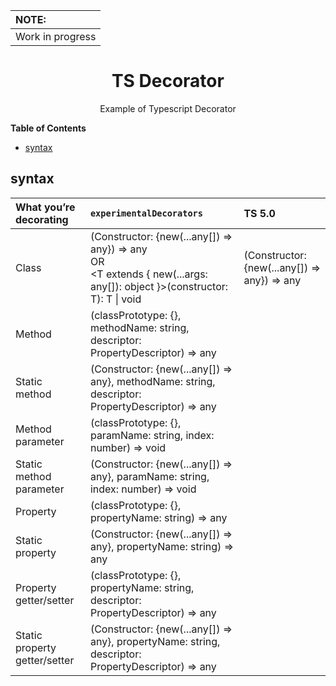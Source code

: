| NOTE:            |
| :--------------- |
| Work in progress |

<div align="center">
  <h1>TS Decorator</h1>
  <p>Example of Typescript Decorator</p>
</div>

**Table of Contents**

- [syntax](#syntax)

## syntax

| What you’re decorating        | `experimentalDecorators`                                                                                                     | TS 5.0                                       |
| :---------------------------- | :--------------------------------------------------------------------------------------------------------------------------- | :------------------------------------------- |
| Class                         | (Constructor: {new(...any[]) => any}) => any<br>OR<br><T extends { new(...args: any[]): object }>(constructor: T): T \| void | (Constructor: {new(...any[]) => any}) => any |
| Method                        | (classPrototype: {}, methodName: string, descriptor: PropertyDescriptor) => any                                              |
| Static method                 | (Constructor: {new(...any[]) => any}, methodName: string, descriptor: PropertyDescriptor) => any                             |
| Method parameter              | (classPrototype: {}, paramName: string, index: number) => void                                                               |
| Static method parameter       | (Constructor: {new(...any[]) => any}, paramName: string, index: number) => void                                              |
| Property                      | (classPrototype: {}, propertyName: string) => any                                                                            |
| Static property               | (Constructor: {new(...any[]) => any}, propertyName: string) => any                                                           |
| Property getter/setter        | (classPrototype: {}, propertyName: string, descriptor: PropertyDescriptor) => any                                            |
| Static property getter/setter | (Constructor: {new(...any[]) => any}, propertyName: string, descriptor: PropertyDescriptor) => any                           |
